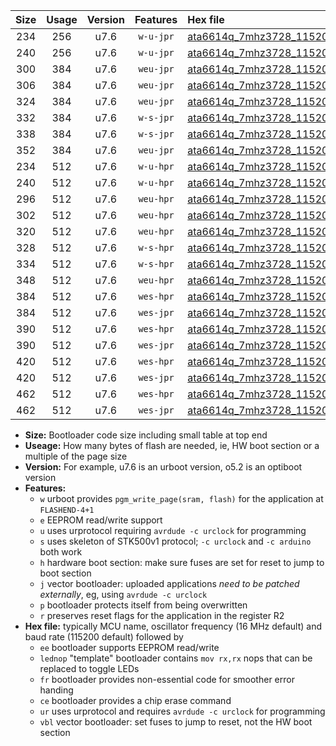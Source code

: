 |Size|Usage|Version|Features|Hex file|
|:-:|:-:|:-:|:-:|:--|
|234|256|u7.6|`w-u-jpr`|[ata6614q_7mhz3728_115200bps_ur_vbl.hex](https://raw.githubusercontent.com/stefanrueger/urboot/main//ata6614q_7mhz3728_115200bps_ur_vbl.hex)|
|240|256|u7.6|`w-u-jpr`|[ata6614q_7mhz3728_115200bps_lednop_ur_vbl.hex](https://raw.githubusercontent.com/stefanrueger/urboot/main//ata6614q_7mhz3728_115200bps_lednop_ur_vbl.hex)|
|300|384|u7.6|`weu-jpr`|[ata6614q_7mhz3728_115200bps_ee_ur_vbl.hex](https://raw.githubusercontent.com/stefanrueger/urboot/main//ata6614q_7mhz3728_115200bps_ee_ur_vbl.hex)|
|306|384|u7.6|`weu-jpr`|[ata6614q_7mhz3728_115200bps_ee_lednop_ur_vbl.hex](https://raw.githubusercontent.com/stefanrueger/urboot/main//ata6614q_7mhz3728_115200bps_ee_lednop_ur_vbl.hex)|
|324|384|u7.6|`weu-jpr`|[ata6614q_7mhz3728_115200bps_ee_lednop_fr_ur_vbl.hex](https://raw.githubusercontent.com/stefanrueger/urboot/main//ata6614q_7mhz3728_115200bps_ee_lednop_fr_ur_vbl.hex)|
|332|384|u7.6|`w-s-jpr`|[ata6614q_7mhz3728_115200bps_vbl.hex](https://raw.githubusercontent.com/stefanrueger/urboot/main//ata6614q_7mhz3728_115200bps_vbl.hex)|
|338|384|u7.6|`w-s-jpr`|[ata6614q_7mhz3728_115200bps_lednop_vbl.hex](https://raw.githubusercontent.com/stefanrueger/urboot/main//ata6614q_7mhz3728_115200bps_lednop_vbl.hex)|
|352|384|u7.6|`weu-jpr`|[ata6614q_7mhz3728_115200bps_ee_lednop_fr_ce_ur_vbl.hex](https://raw.githubusercontent.com/stefanrueger/urboot/main//ata6614q_7mhz3728_115200bps_ee_lednop_fr_ce_ur_vbl.hex)|
|234|512|u7.6|`w-u-hpr`|[ata6614q_7mhz3728_115200bps_ur.hex](https://raw.githubusercontent.com/stefanrueger/urboot/main//ata6614q_7mhz3728_115200bps_ur.hex)|
|240|512|u7.6|`w-u-hpr`|[ata6614q_7mhz3728_115200bps_lednop_ur.hex](https://raw.githubusercontent.com/stefanrueger/urboot/main//ata6614q_7mhz3728_115200bps_lednop_ur.hex)|
|296|512|u7.6|`weu-hpr`|[ata6614q_7mhz3728_115200bps_ee_ur.hex](https://raw.githubusercontent.com/stefanrueger/urboot/main//ata6614q_7mhz3728_115200bps_ee_ur.hex)|
|302|512|u7.6|`weu-hpr`|[ata6614q_7mhz3728_115200bps_ee_lednop_ur.hex](https://raw.githubusercontent.com/stefanrueger/urboot/main//ata6614q_7mhz3728_115200bps_ee_lednop_ur.hex)|
|320|512|u7.6|`weu-hpr`|[ata6614q_7mhz3728_115200bps_ee_lednop_fr_ur.hex](https://raw.githubusercontent.com/stefanrueger/urboot/main//ata6614q_7mhz3728_115200bps_ee_lednop_fr_ur.hex)|
|328|512|u7.6|`w-s-hpr`|[ata6614q_7mhz3728_115200bps.hex](https://raw.githubusercontent.com/stefanrueger/urboot/main//ata6614q_7mhz3728_115200bps.hex)|
|334|512|u7.6|`w-s-hpr`|[ata6614q_7mhz3728_115200bps_lednop.hex](https://raw.githubusercontent.com/stefanrueger/urboot/main//ata6614q_7mhz3728_115200bps_lednop.hex)|
|348|512|u7.6|`weu-hpr`|[ata6614q_7mhz3728_115200bps_ee_lednop_fr_ce_ur.hex](https://raw.githubusercontent.com/stefanrueger/urboot/main//ata6614q_7mhz3728_115200bps_ee_lednop_fr_ce_ur.hex)|
|384|512|u7.6|`wes-hpr`|[ata6614q_7mhz3728_115200bps_ee.hex](https://raw.githubusercontent.com/stefanrueger/urboot/main//ata6614q_7mhz3728_115200bps_ee.hex)|
|384|512|u7.6|`wes-jpr`|[ata6614q_7mhz3728_115200bps_ee_vbl.hex](https://raw.githubusercontent.com/stefanrueger/urboot/main//ata6614q_7mhz3728_115200bps_ee_vbl.hex)|
|390|512|u7.6|`wes-hpr`|[ata6614q_7mhz3728_115200bps_ee_lednop.hex](https://raw.githubusercontent.com/stefanrueger/urboot/main//ata6614q_7mhz3728_115200bps_ee_lednop.hex)|
|390|512|u7.6|`wes-jpr`|[ata6614q_7mhz3728_115200bps_ee_lednop_vbl.hex](https://raw.githubusercontent.com/stefanrueger/urboot/main//ata6614q_7mhz3728_115200bps_ee_lednop_vbl.hex)|
|420|512|u7.6|`wes-hpr`|[ata6614q_7mhz3728_115200bps_ee_lednop_fr.hex](https://raw.githubusercontent.com/stefanrueger/urboot/main//ata6614q_7mhz3728_115200bps_ee_lednop_fr.hex)|
|420|512|u7.6|`wes-jpr`|[ata6614q_7mhz3728_115200bps_ee_lednop_fr_vbl.hex](https://raw.githubusercontent.com/stefanrueger/urboot/main//ata6614q_7mhz3728_115200bps_ee_lednop_fr_vbl.hex)|
|462|512|u7.6|`wes-hpr`|[ata6614q_7mhz3728_115200bps_ee_lednop_fr_ce.hex](https://raw.githubusercontent.com/stefanrueger/urboot/main//ata6614q_7mhz3728_115200bps_ee_lednop_fr_ce.hex)|
|462|512|u7.6|`wes-jpr`|[ata6614q_7mhz3728_115200bps_ee_lednop_fr_ce_vbl.hex](https://raw.githubusercontent.com/stefanrueger/urboot/main//ata6614q_7mhz3728_115200bps_ee_lednop_fr_ce_vbl.hex)|

- **Size:** Bootloader code size including small table at top end
- **Useage:** How many bytes of flash are needed, ie, HW boot section or a multiple of the page size
- **Version:** For example, u7.6 is an urboot version, o5.2 is an optiboot version
- **Features:**
  + `w` urboot provides `pgm_write_page(sram, flash)` for the application at `FLASHEND-4+1`
  + `e` EEPROM read/write support
  + `u` uses urprotocol requiring `avrdude -c urclock` for programming
  + `s` uses skeleton of STK500v1 protocol; `-c urclock` and `-c arduino` both work
  + `h` hardware boot section: make sure fuses are set for reset to jump to boot section
  + `j` vector bootloader: uploaded applications *need to be patched externally*, eg, using `avrdude -c urclock`
  + `p` bootloader protects itself from being overwritten
  + `r` preserves reset flags for the application in the register R2
- **Hex file:** typically MCU name, oscillator frequency (16 MHz default) and baud rate (115200 default) followed by
  + `ee` bootloader supports EEPROM read/write
  + `lednop` "template" bootloader contains `mov rx,rx` nops that can be replaced to toggle LEDs
  + `fr` bootloader provides non-essential code for smoother error handing
  + `ce` bootloader provides a chip erase command
  + `ur` uses urprotocol and requires `avrdude -c urclock` for programming
  + `vbl` vector bootloader: set fuses to jump to reset, not the HW boot section
